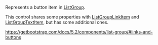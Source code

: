 Represents a button item in [ListGroup](~/controls/bootstrap5/ListGroup).

This control shares some properties with [ListGroupLinkItem](~/controls/bootstrap5/ListGroupLink) and [ListGroupTextItem](~/controls/bootstrap5/ListGroupText), but has some additional ones. 

<https://getbootstrap.com/docs/5.2/components/list-group/#links-and-buttons>